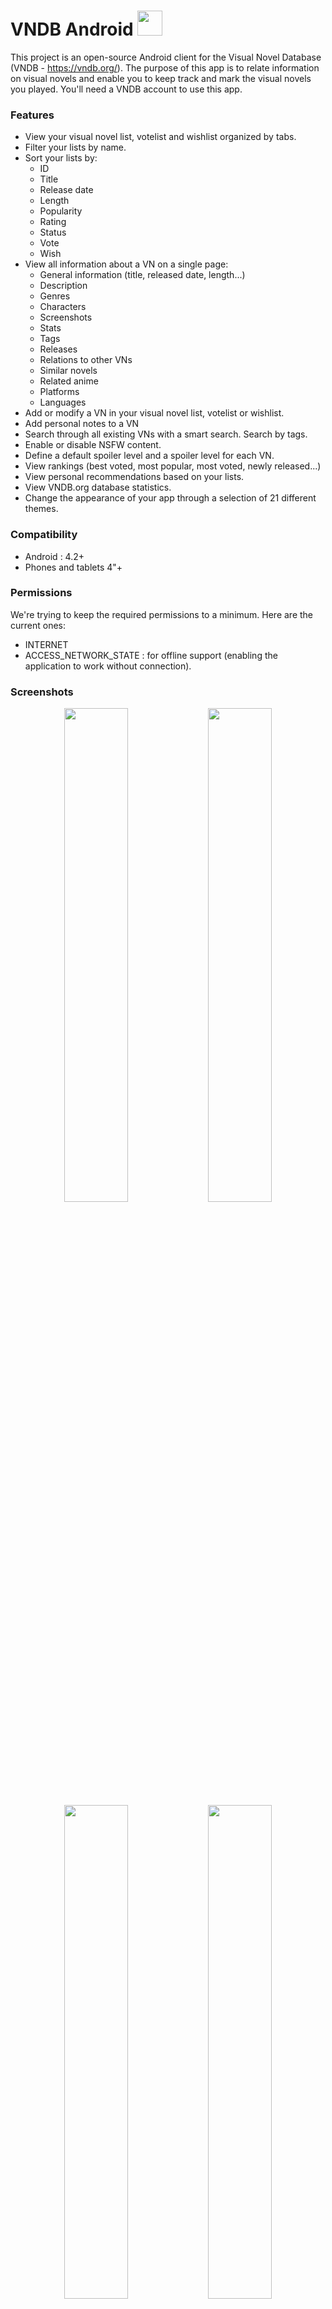 # VNDB Android <a href="https://play.google.com/store/apps/details?id=com.booboot.vndbandroid"><img src="http://image.noelshack.com/fichiers/2016/18/1462457656-google-play-badge-250x8512.png" height="40"/></a>

This project is an open-source Android client for the Visual Novel Database (VNDB - https://vndb.org/). The purpose of this app is to relate information on visual novels and enable you to keep track and mark the visual novels you played. You'll need a VNDB account to use this app.

### Features
- View your visual novel list, votelist and wishlist organized by tabs.
- Filter your lists by name.
- Sort your lists by:
  - ID
  - Title
  - Release date
  - Length
  - Popularity
  - Rating
  - Status
  - Vote
  - Wish
- View all information about a VN on a single page:
  - General information (title, released date, length...)
  - Description
  - Genres
  - Characters
  - Screenshots
  - Stats
  - Tags
  - Releases
  - Relations to other VNs
  - Similar novels
  - Related anime
  - Platforms
  - Languages
- Add or modify a VN in your visual novel list, votelist or wishlist.
- Add personal notes to a VN
- Search through all existing VNs with a smart search. Search by tags.
- Enable or disable NSFW content.
- Define a default spoiler level and a spoiler level for each VN.
- View rankings (best voted, most popular, most voted, newly released...)
- View personal recommendations based on your lists.
- View VNDB.org database statistics.
- Change the appearance of your app through a selection of 21 different themes.

### Compatibility
  - Android : 4.2+
  - Phones and tablets 4"+

### Permissions
We're trying to keep the required permissions to a minimum. Here are the current ones:
  - INTERNET
  - ACCESS_NETWORK_STATE : for offline support (enabling the application to work without connection).

### Screenshots
<p align="center">
  <img src="https://s17.postimg.io/6oivet4m5/2016_09_09_14_45_59.png" width="45%"/>
  <img src="http://image.noelshack.com/fichiers/2016/17/1462036855-2016-04-30-17-20-17.png" width="45%"/>
  <img src="https://s17.postimg.org/tb6c0qdnz/2016_09_08_14_23_36.png" width="45%"/>
  <img src="http://image.noelshack.com/fichiers/2016/36/1473433113-2016-09-09-14-58-07.png" width="45%"/>
  <img src="https://s13.postimg.io/b9i6z76xx/2016_09_09_15_00_18.png" width="45%"/>
  <img src="https://s13.postimg.io/madc47z6t/2016_09_09_15_00_40.png" width="45%"/>
</p>

### License
```
VNDB Android ‒ Android client for the Visual Novel Database (VNDB - https://vndb.org/)
Copyright (C) 2016  Thomas Herbeth
This program is free software; you can redistribute it and/or modify
it under the terms of the GNU General Public License as published by
the Free Software Foundation; either version 3 of the License, or
(at your option) any later version.
This program is distributed in the hope that it will be useful,
but WITHOUT ANY WARRANTY; without even the implied warranty of
MERCHANTABILITY or FITNESS FOR A PARTICULAR PURPOSE.  See the
GNU General Public License for more details.
You should have received a copy of the GNU General Public License
along with this program; if not, write to the Free Software Foundation,
Inc., 51 Franklin Street, Fifth Floor, Boston, MA 02110-1301  USA
```
